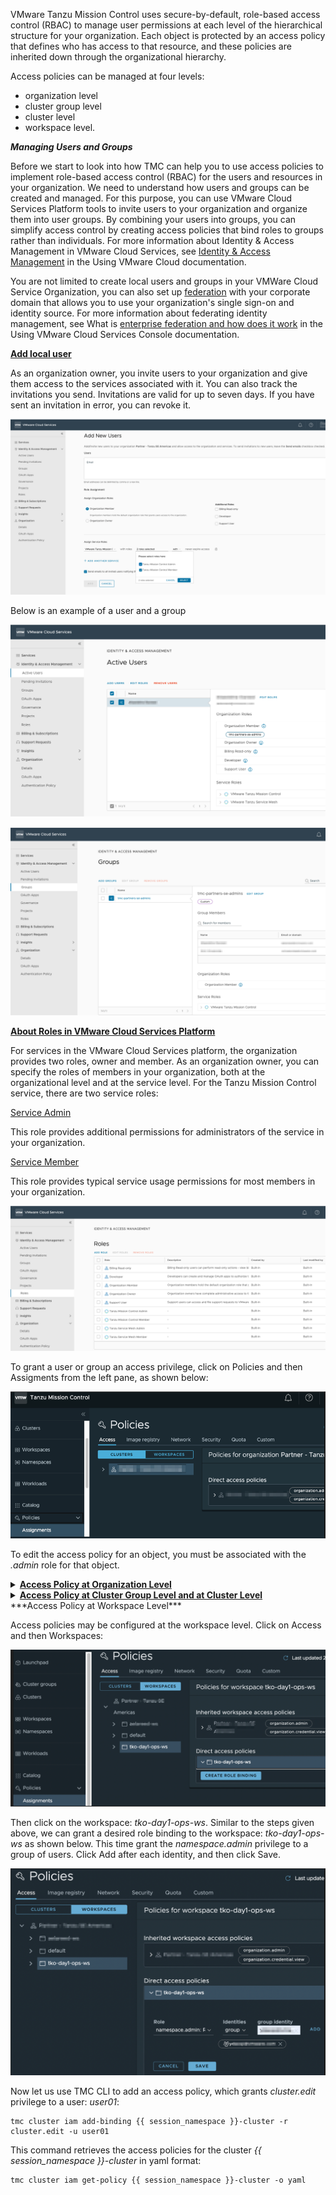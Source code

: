 
VMware Tanzu Mission Control uses secure-by-default, role-based access control (RBAC) to manage user permissions at each level of the hierarchical structure for your organization. Each object is protected by an access policy that defines who has access to that resource, and these policies are inherited down through the organizational hierarchy.

Access policies can be managed at four levels:

* organization level
* cluster group level
* cluster level 
* workspace level.

***Managing Users and Groups***

Before we start to look into how TMC can help you to use access policies to implement role-based access control (RBAC) for the users and resources in your organization. We need to understand how users and groups can be created and managed. For this purpose, you can use VMware Cloud Services Platform tools to invite users to your organization and organize them into user groups. 
By combining your users into groups, you can simplify access control by creating access policies that bind roles to groups rather than individuals. For more information about Identity & Access Management in VMware Cloud Services, see [Identity & Access Management](https://docs.vmware.com/en/VMware-Cloud-services/services/Using-VMware-Cloud-Services/GUID-D8316607-FE94-4DBA-9712-5CAD4DE885B5.html) in the Using VMware Cloud documentation.

You are not limited to create local users and groups in your VMWare Cloud Service Organization, you can also set up <ins>federation</ins> with your corporate domain that allows you to use your organization's single sign-on and identity source. For more information about federating identity management, see What is [enterprise federation and how does it work](https://docs.vmware.com/en/VMware-Cloud-services/services/setting-up-enterprise-federation-cloud-services/GUID-76FAECB3-CFAA-461E-B9C9-2A49C39CD17F.html) in the Using VMware Cloud Services Console documentation.

<ins>**Add local user**</ins> 

As an organization owner, you invite users to your organization and give them access to the services associated with it. You can also track the invitations you send. Invitations are valid for up to seven days. If you have sent an invitation in error, you can revoke it.

![](./images/csp-adduser.png)

Below is an example of a user and a group

![](./images/csp-users.png)

![](./images/csp-groups.png)

<ins>**About Roles in VMware Cloud Services Platform**</ins>

For services in the VMware Cloud Services platform, the organization provides two roles, owner and member. As an organization owner, you can specify the roles of members in your organization, both at the organizational level and at the service level. For the Tanzu Mission Control service, there are two service roles:

<ins>Service Admin</ins>

This role provides additional permissions for administrators of the service in your organization.

<ins>Service Member</ins>

This role provides typical service usage permissions for most members in your organization.

![](./images/csp-roles.png)

To grant a user or group an access privilege, click on Policies and then Assigments from the left pane, as shown below:

![](./images/policies.png)

To edit the access policy for an object, you must be associated with the *.admin* role for that object.

<details>
  <summary><b><u>Access Policy at Organization Level</u></b></summary>
  <p>
  Access policies can be configured at the organization level either using TMC Console or TMC CLI.
  When you configure an access policy at the organization level, it will cascade to all existing and newly created cluster groups and clusters underneath.  
  </p>
    <details>
    <summary><b>TMC Console</b></summary>
    <p>

* Click on Access then the root organization in the left pane.
* In the organizational view on the Access tab of the Policies page, select the object whose access policy you want to add a role binding to.

![](./images/policy-org.png)

- Click on the organization:  *Partner - Tanzu SE Americas*
- Click the arrow next to the object name *Partner - Tanzu SE Americas* under Direct access policies.
- Click Create Role Binding.
- Select the *cluster.admin* role to grant administrative access to this cluster group that you want to bind to an identity.
- Select the identity type (user or group) that you want to bind.
- Enter one or more identities, clicking Add after each identity, and then click Save.
    </p> 
    </details>
    <details>
    <summary><b>TMC CLI</b></summary>
    <p>
* Create a policy 

    ```execute-1
    tmc organization iam add-binding -r cluster.edit -u user01 
    ```
* Confirm that the policy has been created    

    ```execute-1
    tmc organization iam get-policy
    ```
* Delete the created policy 

    ```execute-1
    tmc organization iam remove-binding -r cluster.edit -u user01 
    ```    
    </p> 
    </details>

</details>

<details>
  <summary><b><u>Access Policy at Cluster Group Level and at Cluster Level</u></b></summary>
  <p>
  Access policies can be configured at the cluster group level either using TMC Console or TMC CLI.
  When you configure an access policy at the cluster group level, it will automatically cascade to all existing and newly created clusters underneath.  
  </p>
    <details>
    <summary><b>TMC Console</b></summary>
    <p>

![](./images/policy-access-cg-1.png)

- Click on the cluster group:  *tko-day1-ops-cg*. 
- Click the arrow next to the object name under Direct access policies.
- Click Create Role Binding.
- Select the *cluster.admin* role to grant administrative access to this cluster group that you want to bind to an identity.
- Select the identity type (user or group) that you want to bind.
- Enter one or more identities, clicking Add after each identity, and then click Save.

>You can repeat the same step above for {{ session_namespace }}-cluster to assign access policies at cluster level

![](./images/policy-access-cg-2.png)
</p> 
    </details>
    <details>
    <summary><b>TMC CLI</b></summary>
    <p>

* Create a policy 
    * Cluster Group Level
    ```execute-1
    tmc clustergroup iam add-binding tko-day1-ops-cg -r cluster.edit -u user01 
    ```
    * Cluster Level
    ```execute-1
    tmc cluster iam add-binding {{ session_namespace }}-cluster -r cluster.edit -u user01 
    ```
* Confirm that the policy has been created    
    * Cluster Group Level
    ```execute-1
    tmc clustergroup iam get-policy tko-day1-ops-cg
    ```
    * Cluster Level
    ```execute-1
    tmc cluster iam add-binding {{ session_namespace }}-cluster -r cluster.edit -u user01 
    ```
* Delete the created policy 
    * Cluster Group Level
    ```execute-1
    tmc clustergroup iam remove-binding tko-day1-ops-cg -r cluster.edit -u user01 
    ```
    * Cluster Level
    ```execute-1
    tmc cluster iam remove-binding {{ session_namespace }}-cluster -r cluster.edit -u user01 
    ```
    </p> 
    </details>

</details>
***Access Policy  at Workspace Level***

Access policies may be configured at the workspace level. Click on Access and then Workspaces:

![](./images/policy-access-ws-1.png)

Then click on the workspace: *tko-day1-ops-ws*. Similar to the steps given above, we can grant a desired
role binding to the workspace:  *tko-day1-ops-ws* as shown below. 
This time grant the *namespace.admin* privilege to a group of users. 
 Click Add after each identity, and then click Save.

![](./images/policy-access-ws-2.png)


[//]: # (This is a comment line)
Now let us use TMC CLI to add an access policy, which
grants *cluster.edit* privilege to a user: *user01*: 
```execute-1
tmc cluster iam add-binding {{ session_namespace }}-cluster -r cluster.edit -u user01 
```

This command retrieves the access policies for the cluster *{{ session_namespace }}-cluster* in yaml format:
```execute-1
tmc cluster iam get-policy {{ session_namespace }}-cluster -o yaml
```
